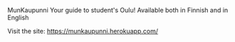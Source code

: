 MunKaupunni
Your guide to student's Oulu! Available both in Finnish and in English

Visit the site:
https://munkaupunni.herokuapp.com/
